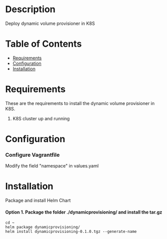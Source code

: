 # <Helm Dynamic Volume Provisioner>

# Description

Deploy dynamic volume provisioner in K8S


# Table of Contents

- [Requirements](#requirements)
- [Configuration](#configuration)
- [Installation](#installation)

# Requirements
These are the requirements to install the dynamic volume provisioner in K8S.

1) K8S cluster up and running

# Configuration
### Configure Vagrantfile

Modify the field "namespace" in values.yaml

# Installation
Package and install Helm Chart

#### Option 1. Package the folder ./dynamicprovisioning/ and install the tar.gz
```
cd ~
helm package dynamicprovisioning/
helm install dynamicprovisioning-0.1.0.tgz --generate-name 
```